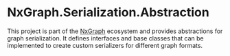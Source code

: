 # NxGraph.Serialization.Abstraction

This project is part of the [NxGraph](https://github.com/Enzx/NxGraph) ecosystem and provides abstractions for graph serialization.
It defines interfaces and base classes that can be implemented to create custom serializers for different graph formats.